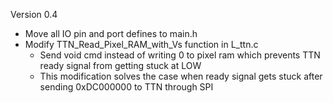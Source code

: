 Version 0.4
-   Move all IO pin and port defines to main.h
-   Modify TTN_Read_Pixel_RAM_with_Vs function in L_ttn.c
    - Send void cmd instead of writing 0 to pixel ram which prevents TTN ready signal from getting stuck at LOW
    - This modification solves the case when ready signal gets stuck after sending 0xDC000000 to TTN through SPI
